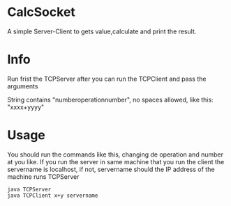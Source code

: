 # CalcSocket
A simple Server-Client to gets value,calculate and print the result.

# Info

Run frist the TCPServer after you can run the TCPClient and pass the arguments

String contains "numberoperationnumber", no spaces allowed, like this:	
	"xxxx+yyyy"

# Usage

You should run the commands like this, changing de operation and number at you like.
If you run the server in same machine that you run the client the servername is
localhost, if not, servername should the IP address of the machine runs TCPServer

	java TCPServer
	java TCPClient x+y servername
